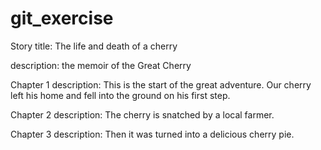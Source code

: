 # git_exercise
Story title: The life and death of a cherry

description: the memoir of the Great Cherry

Chapter 1 description: This is the start of the great adventure. Our cherry left his home and fell into the ground on his first step.

Chapter 2 description: The cherry is snatched by a local farmer. 

Chapter 3 description: Then it was turned into a delicious cherry pie.

 